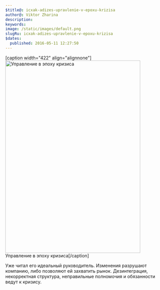 ```yaml
---
$title@: icxak-adizes-upravlenie-v-epoxu-krizisa
author@: Viktor Zharina
description: 
keywords: 
image: /static/images/default.png
slugRu: icxak-adizes-upravlenie-v-epoxu-krizisa
$dates:
  published: 2016-05-11 12:27:50
---
```

[caption width="422" align="alignnone"]<img src="http://www.mann-ivanov-ferber.ru/assets/images/books/upravlenie-v-jepohu-krizisa/upravlenie_v_epohu-big.png" width="422" height="603" alt="Управление в эпоху кризиса" class /> Управление в эпоху кризиса[/caption]

Уже читал его идеальный руководитель. Изменения разрушают компанию, либо позволяют ей захватить рынок. Дезинтеграция, некорректная структура, неправильные полномочия и обязанности ведут к кризису.